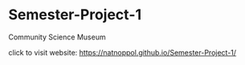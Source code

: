 # Semester-Project-1
Community Science Museum


click to visit website: https://natnoppol.github.io/Semester-Project-1/
